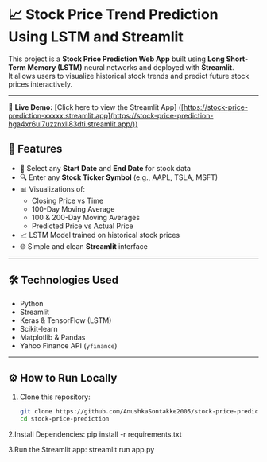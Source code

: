 # 📈 Stock Price Trend Prediction Using LSTM and Streamlit

This project is a **Stock Price Prediction Web App** built using **Long Short-Term Memory (LSTM)** neural networks and deployed with **Streamlit**.  
It allows users to visualize historical stock trends and predict future stock prices interactively.

---

🚀 **Live Demo:** [Click here to view the Streamlit App] ([https://stock-price-prediction-xxxxx.streamlit.app](https://stock-price-prediction-hga4xr6ul7uzznxll83dti.streamlit.app/))

## 🚀 Features

- 📅 Select any **Start Date** and **End Date** for stock data
- 🔍 Enter any **Stock Ticker Symbol** (e.g., AAPL, TSLA, MSFT)
- 📊 Visualizations of:
  - Closing Price vs Time
  - 100-Day Moving Average
  - 100 & 200-Day Moving Averages
  - Predicted Price vs Actual Price
- 📈 LSTM Model trained on historical stock prices
- 🌐 Simple and clean **Streamlit** interface

---

## 🛠 Technologies Used

- Python
- Streamlit
- Keras & TensorFlow (LSTM)
- Scikit-learn
- Matplotlib & Pandas
- Yahoo Finance API (`yfinance`)

---

## ⚙️ How to Run Locally

1. Clone this repository:
   ```bash
   git clone https://github.com/AnushkaSontakke2005/stock-price-prediction.git
   cd stock-price-prediction

2.Install Dependencies:
pip install -r requirements.txt

3.Run the Streamlit app:
streamlit run app.py
